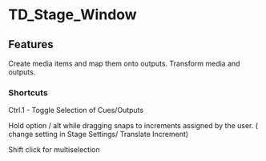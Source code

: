 # TD_Stage_Window

## Features

Create media items and map them onto outputs.
Transform media and outputs.

### Shortcuts

Ctrl.1 - Toggle Selection of Cues/Outputs

Hold option / alt while dragging snaps to increments assigned by the user. ( change setting in Stage Settings/ Translate Increment)

Shift click for multiselection 

